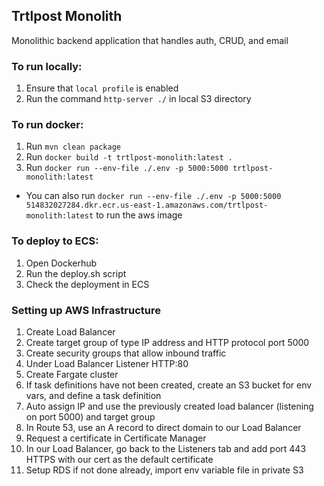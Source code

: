 ## Trtlpost Monolith
Monolithic backend application that handles auth, CRUD, and email

### To run locally:
1) Ensure that `local profile` is enabled
2) Run the command `http-server ./` in local S3 directory

### To run docker:
1) Run `mvn clean package`
2) Run `docker build -t trtlpost-monolith:latest .`
3) Run `docker run --env-file ./.env -p 5000:5000 trtlpost-monolith:latest`
 - You can also run `docker run --env-file ./.env -p 5000:5000  514832027284.dkr.ecr.us-east-1.amazonaws.com/trtlpost-monolith:latest` to run the aws image

### To deploy to ECS:
1) Open Dockerhub
2) Run the deploy.sh script 
3) Check the deployment in ECS

### Setting up AWS Infrastructure
1) Create Load Balancer
2) Create target group of type IP address and HTTP protocol port 5000
3) Create security groups that allow inbound traffic
3) Under Load Balancer Listener HTTP:80
4) Create Fargate cluster
5) If task definitions have not been created, create an S3 bucket for env vars, and define a task definition
5) Auto assign IP and use the previously created load balancer (listening on port 5000) and target group
6) In Route 53, use an A record to direct domain to our Load Balancer
7) Request a certificate in Certificate Manager
8) In our Load Balancer, go back to the Listeners tab and add port 443 HTTPS with our cert as the default certificate
9) Setup RDS if not done already, import env variable file in private S3